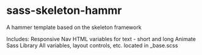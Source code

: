 sass-skeleton-hammr
===================

A hammer template based on the skeleton framework

Includes:
	Responsive Nav
	HTML variables for text - short and long
	Animate Sass Library
	All variables, layout controls, etc. located in _base.scss